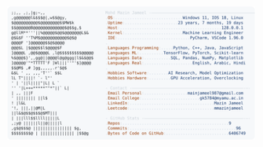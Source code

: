 <picture>
  <source srcset="https://raw.githubusercontent.com/mmazinjameel/mmazinjameel/main/dark_mode.svg?v=1750767665" media="(prefers-color-scheme: dark)">
  <img src="https://raw.githubusercontent.com/mmazinjameel/mmazinjameel/main/light_mode.svg?v=1750767665">
</picture>
